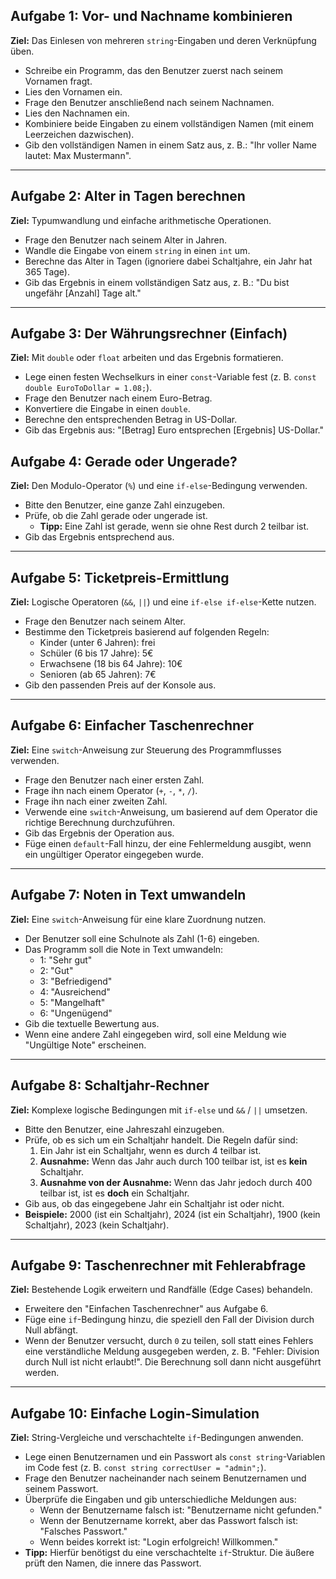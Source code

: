 ## Aufgabe 1: Vor- und Nachname kombinieren
**Ziel:** Das Einlesen von mehreren `string`-Eingaben und deren Verknüpfung üben.
*   Schreibe ein Programm, das den Benutzer zuerst nach seinem Vornamen fragt.
*   Lies den Vornamen ein.
*   Frage den Benutzer anschließend nach seinem Nachnamen.
*   Lies den Nachnamen ein.
*   Kombiniere beide Eingaben zu einem vollständigen Namen (mit einem Leerzeichen dazwischen).
*   Gib den vollständigen Namen in einem Satz aus, z. B.: "Ihr voller Name lautet: Max Mustermann".

---

## Aufgabe 2: Alter in Tagen berechnen
**Ziel:** Typumwandlung und einfache arithmetische Operationen.
*   Frage den Benutzer nach seinem Alter in Jahren.
*   Wandle die Eingabe von einem `string` in einen `int` um.
*   Berechne das Alter in Tagen (ignoriere dabei Schaltjahre, ein Jahr hat 365 Tage).
*   Gib das Ergebnis in einem vollständigen Satz aus, z. B.: "Du bist ungefähr [Anzahl] Tage alt."

---

## Aufgabe 3: Der Währungsrechner (Einfach)
**Ziel:** Mit `double` oder `float` arbeiten und das Ergebnis formatieren.
*   Lege einen festen Wechselkurs in einer `const`-Variable fest (z. B. `const double EuroToDollar = 1.08;`).
*   Frage den Benutzer nach einem Euro-Betrag.
*   Konvertiere die Eingabe in einen `double`.
*   Berechne den entsprechenden Betrag in US-Dollar.
*   Gib das Ergebnis aus: "[Betrag] Euro entsprechen [Ergebnis] US-Dollar."

## Aufgabe 4: Gerade oder Ungerade?
**Ziel:** Den Modulo-Operator (`%`) und eine `if-else`-Bedingung verwenden.
*   Bitte den Benutzer, eine ganze Zahl einzugeben.
*   Prüfe, ob die Zahl gerade oder ungerade ist.
    *   **Tipp:** Eine Zahl ist gerade, wenn sie ohne Rest durch 2 teilbar ist.
*   Gib das Ergebnis entsprechend aus.

---

## Aufgabe 5: Ticketpreis-Ermittlung
**Ziel:** Logische Operatoren (`&&`, `||`) und eine `if-else if-else`-Kette nutzen.
*   Frage den Benutzer nach seinem Alter.
*   Bestimme den Ticketpreis basierend auf folgenden Regeln:
    *   Kinder (unter 6 Jahren): frei
    *   Schüler (6 bis 17 Jahre): 5€
    *   Erwachsene (18 bis 64 Jahre): 10€
    *   Senioren (ab 65 Jahren): 7€
*   Gib den passenden Preis auf der Konsole aus.

---

## Aufgabe 6: Einfacher Taschenrechner
**Ziel:** Eine `switch`-Anweisung zur Steuerung des Programmflusses verwenden.
*   Frage den Benutzer nach einer ersten Zahl.
*   Frage ihn nach einem Operator (`+`, `-`, `*`, `/`).
*   Frage ihn nach einer zweiten Zahl.
*   Verwende eine `switch`-Anweisung, um basierend auf dem Operator die richtige Berechnung durchzuführen.
*   Gib das Ergebnis der Operation aus.
*   Füge einen `default`-Fall hinzu, der eine Fehlermeldung ausgibt, wenn ein ungültiger Operator eingegeben wurde.

---

## Aufgabe 7: Noten in Text umwandeln
**Ziel:** Eine `switch`-Anweisung für eine klare Zuordnung nutzen.
*   Der Benutzer soll eine Schulnote als Zahl (1-6) eingeben.
*   Das Programm soll die Note in Text umwandeln:
    *   1: "Sehr gut"
    *   2: "Gut"
    *   3: "Befriedigend"
    *   4: "Ausreichend"
    *   5: "Mangelhaft"
    *   6: "Ungenügend"
*   Gib die textuelle Bewertung aus.
*   Wenn eine andere Zahl eingegeben wird, soll eine Meldung wie "Ungültige Note" erscheinen.

---

## Aufgabe 8: Schaltjahr-Rechner
**Ziel:** Komplexe logische Bedingungen mit `if-else` und `&&` / `||` umsetzen.
*   Bitte den Benutzer, eine Jahreszahl einzugeben.
*   Prüfe, ob es sich um ein Schaltjahr handelt. Die Regeln dafür sind:
    1.  Ein Jahr ist ein Schaltjahr, wenn es durch 4 teilbar ist.
    2.  **Ausnahme:** Wenn das Jahr auch durch 100 teilbar ist, ist es **kein** Schaltjahr.
    3.  **Ausnahme von der Ausnahme:** Wenn das Jahr jedoch durch 400 teilbar ist, ist es **doch** ein Schaltjahr.
*   Gib aus, ob das eingegebene Jahr ein Schaltjahr ist oder nicht.
*   **Beispiele:** 2000 (ist ein Schaltjahr), 2024 (ist ein Schaltjahr), 1900 (kein Schaltjahr), 2023 (kein Schaltjahr).

---

## Aufgabe 9: Taschenrechner mit Fehlerabfrage
**Ziel:** Bestehende Logik erweitern und Randfälle (Edge Cases) behandeln.
*   Erweitere den "Einfachen Taschenrechner" aus Aufgabe 6.
*   Füge eine `if`-Bedingung hinzu, die speziell den Fall der Division durch Null abfängt.
*   Wenn der Benutzer versucht, durch `0` zu teilen, soll statt eines Fehlers eine verständliche Meldung ausgegeben werden, z. B. "Fehler: Division durch Null ist nicht erlaubt!". Die Berechnung soll dann nicht ausgeführt werden.

---

## Aufgabe 10: Einfache Login-Simulation
**Ziel:** String-Vergleiche und verschachtelte `if`-Bedingungen anwenden.
*   Lege einen Benutzernamen und ein Passwort als `const string`-Variablen im Code fest (z. B. `const string correctUser = "admin";`).
*   Frage den Benutzer nacheinander nach seinem Benutzernamen und seinem Passwort.
*   Überprüfe die Eingaben und gib unterschiedliche Meldungen aus:
    *   Wenn der Benutzername falsch ist: "Benutzername nicht gefunden."
    *   Wenn der Benutzername korrekt, aber das Passwort falsch ist: "Falsches Passwort."
    *   Wenn beides korrekt ist: "Login erfolgreich! Willkommen."
*   **Tipp:** Hierfür benötigst du eine verschachtelte `if`-Struktur. Die äußere prüft den Namen, die innere das Passwort.